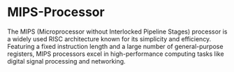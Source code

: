 # MIPS-Processor
The MIPS (Microprocessor without Interlocked Pipeline Stages) processor is a widely used RISC architecture known for its simplicity and efficiency. Featuring a fixed instruction length and a large number of general-purpose registers, MIPS processors excel in high-performance computing tasks like digital signal processing and networking.
